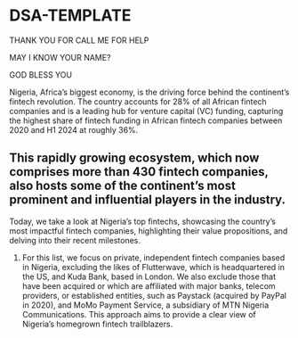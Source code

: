 # DSA-TEMPLATE
THANK YOU FOR CALL ME FOR HELP


MAY I KNOW YOUR NAME?


GOD BLESS YOU


Nigeria, Africa’s biggest economy, is the driving force behind the continent’s fintech revolution. The country accounts for 28% of all African fintech companies and is a leading hub for venture capital (VC) funding, capturing the highest share of fintech funding in African fintech companies between 2020 and H1 2024 at roughly 36%.

## This rapidly growing ecosystem, which now comprises more than 430 fintech companies, also hosts some of the continent’s most prominent and influential players in the industry.

Today, we take a look at Nigeria’s top fintechs, showcasing the country’s most impactful fintech companies, highlighting their value propositions, and delving into their recent milestones.

1. For this list, we focus on private, independent fintech companies based in Nigeria, excluding the likes of Flutterwave, which is headquartered in the US, and Kuda Bank, based in London. We also exclude those that have been acquired or which are affiliated with major banks, telecom providers, or established entities, such as Paystack (acquired by PayPal in 2020), and MoMo Payment Service, a subsidiary of MTN Nigeria Communications. This approach aims to provide a clear view of Nigeria’s homegrown fintech trailblazers.
